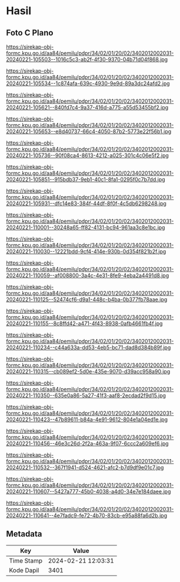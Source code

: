 # Hasil

## Foto C Plano

https://sirekap-obj-formc.kpu.go.id/aa84/pemilu/pdpr/34/02/01/20/02/3402012002031-20240221-105503--1016c5c3-ab2f-4f30-9370-04b71d04f868.jpg

https://sirekap-obj-formc.kpu.go.id/aa84/pemilu/pdpr/34/02/01/20/02/3402012002031-20240221-105534--1c874afa-639c-4930-9e9d-89a3dc24afd2.jpg

https://sirekap-obj-formc.kpu.go.id/aa84/pemilu/pdpr/34/02/01/20/02/3402012002031-20240221-105621--840fd7c4-9a37-416d-a775-a55d53455bf2.jpg

https://sirekap-obj-formc.kpu.go.id/aa84/pemilu/pdpr/34/02/01/20/02/3402012002031-20240221-105653--e8d40737-66c4-4050-87b2-5773e22f56b1.jpg

https://sirekap-obj-formc.kpu.go.id/aa84/pemilu/pdpr/34/02/01/20/02/3402012002031-20240221-105736--90f08ca4-8613-4212-a025-301c4c06e5f2.jpg

https://sirekap-obj-formc.kpu.go.id/aa84/pemilu/pdpr/34/02/01/20/02/3402012002031-20240221-105851--915bdb37-9eb1-40c1-8fa1-0295f0c7b7dd.jpg

https://sirekap-obj-formc.kpu.go.id/aa84/pemilu/pdpr/34/02/01/20/02/3402012002031-20240221-105931--dfc14e83-384f-44df-8f0f-4c5db6298248.jpg

https://sirekap-obj-formc.kpu.go.id/aa84/pemilu/pdpr/34/02/01/20/02/3402012002031-20240221-110001--30248a65-ff82-4131-bc94-961aa3c8e1bc.jpg

https://sirekap-obj-formc.kpu.go.id/aa84/pemilu/pdpr/34/02/01/20/02/3402012002031-20240221-110030--12221bdd-9cf4-414e-930b-0d354f821b2f.jpg

https://sirekap-obj-formc.kpu.go.id/aa84/pemilu/pdpr/34/02/01/20/02/3402012002031-20240221-110059--af008800-3a4c-4e31-8fe9-4eba2a4491d8.jpg

https://sirekap-obj-formc.kpu.go.id/aa84/pemilu/pdpr/34/02/01/20/02/3402012002031-20240221-110125--52474cf6-d9a1-448c-b4ba-0b377fb78aae.jpg

https://sirekap-obj-formc.kpu.go.id/aa84/pemilu/pdpr/34/02/01/20/02/3402012002031-20240221-110155--8c8ffd42-a471-4f43-8938-0afb4661fb4f.jpg

https://sirekap-obj-formc.kpu.go.id/aa84/pemilu/pdpr/34/02/01/20/02/3402012002031-20240221-110234--c44a633a-dd53-4eb5-bc71-dad8d384b89f.jpg

https://sirekap-obj-formc.kpu.go.id/aa84/pemilu/pdpr/34/02/01/20/02/3402012002031-20240221-110315--cb089ef2-5d0e-435e-9070-d39acc958a90.jpg

https://sirekap-obj-formc.kpu.go.id/aa84/pemilu/pdpr/34/02/01/20/02/3402012002031-20240221-110350--635e0a86-5a27-41f3-aaf8-2ecdad2f9d15.jpg

https://sirekap-obj-formc.kpu.go.id/aa84/pemilu/pdpr/34/02/01/20/02/3402012002031-20240221-110423--47b89611-b84a-4e91-9612-804e1a04ed1e.jpg

https://sirekap-obj-formc.kpu.go.id/aa84/pemilu/pdpr/34/02/01/20/02/3402012002031-20240221-110456--46e3c26d-2f2a-463a-9f07-6ccc2a609ef6.jpg

https://sirekap-obj-formc.kpu.go.id/aa84/pemilu/pdpr/34/02/01/20/02/3402012002031-20240221-110532--367f1941-d524-4621-afc2-b7d9df9e01c7.jpg

https://sirekap-obj-formc.kpu.go.id/aa84/pemilu/pdpr/34/02/01/20/02/3402012002031-20240221-110607--5427a777-45b0-4038-a4d0-34e7e184daee.jpg

https://sirekap-obj-formc.kpu.go.id/aa84/pemilu/pdpr/34/02/01/20/02/3402012002031-20240221-110641--4e7fadc9-fe72-4b70-83cb-e95a88fa6d2b.jpg


## Metadata

| Key        | Value               |
| ---------- | ------------------- |
| Time Stamp | 2024-02-21 12:03:31 |
| Kode Dapil | 3401                |



